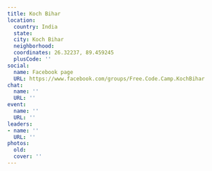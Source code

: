 ```yaml
---
title: Koch Bihar
location:
  country: India
  state: 
  city: Koch Bihar
  neighborhood: 
  coordinates: 26.32237, 89.459245
  plusCode: ''
social:
  name: Facebook page
  URL: https://www.facebook.com/groups/Free.Code.Camp.KochBihar
chat:
  name: ''
  URL: ''
event:
  name: ''
  URL: ''
leaders:
- name: ''
  URL: ''
photos:
  old: 
  cover: ''
---
```

